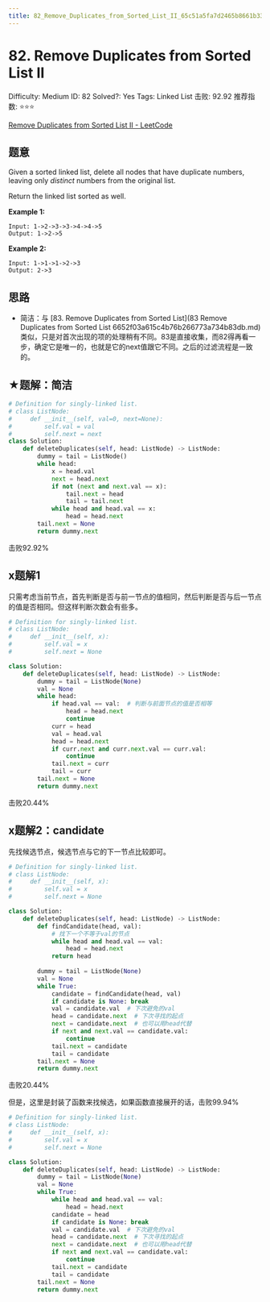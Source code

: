 ```yaml
---
title: 82_Remove_Duplicates_from_Sorted_List_II_65c51a5fa7d2465b8661b331902f4976
---
```


# 82. Remove Duplicates from Sorted List II

Difficulty: Medium
ID: 82
Solved?: Yes
Tags: Linked List
击败: 92.92
推荐指数: ⭐⭐⭐

[Remove Duplicates from Sorted List II - LeetCode](https://leetcode.com/problems/remove-duplicates-from-sorted-list-ii/)

## 题意

Given a sorted linked list, delete all nodes that have duplicate numbers, leaving only *distinct* numbers from the original list.

Return the linked list sorted as well.

**Example 1:**

```
Input: 1->2->3->3->4->4->5
Output: 1->2->5
```

**Example 2:**

```
Input: 1->1->1->2->3
Output: 2->3
```

## 思路

- 简洁：与 [83. Remove Duplicates from Sorted List](83 Remove Duplicates from Sorted List 6652f03a615c4b76b266773a734b83db.md) 类似，只是对首次出现的项的处理稍有不同。83是直接收集，而82得再看一步，确定它是唯一的，也就是它的next值跟它不同。之后的过滤流程是一致的。

## ★题解：简洁

```python
# Definition for singly-linked list.
# class ListNode:
#     def __init__(self, val=0, next=None):
#         self.val = val
#         self.next = next
class Solution:
    def deleteDuplicates(self, head: ListNode) -> ListNode:
        dummy = tail = ListNode()
        while head:
            x = head.val
            next = head.next
            if not (next and next.val == x):
                tail.next = head
                tail = tail.next
            while head and head.val == x:
                head = head.next
        tail.next = None
        return dummy.next
```

击败92.92%

## x题解1

只需考虑当前节点，首先判断是否与前一节点的值相同，然后判断是否与后一节点的值是否相同。但这样判断次数会有些多。

```python
# Definition for singly-linked list.
# class ListNode:
#     def __init__(self, x):
#         self.val = x
#         self.next = None

class Solution:
    def deleteDuplicates(self, head: ListNode) -> ListNode:
        dummy = tail = ListNode(None)
        val = None
        while head:
            if head.val == val:  # 判断与前面节点的值是否相等
                head = head.next
                continue
            curr = head
            val = head.val
            head = head.next
            if curr.next and curr.next.val == curr.val:
                continue
            tail.next = curr
            tail = curr
        tail.next = None
        return dummy.next
```

击败20.44%

## x题解2：candidate

先找候选节点，候选节点与它的下一节点比较即可。

```python
# Definition for singly-linked list.
# class ListNode:
#     def __init__(self, x):
#         self.val = x
#         self.next = None

class Solution:
    def deleteDuplicates(self, head: ListNode) -> ListNode:
        def findCandidate(head, val):
            # 找下一个不等于val的节点
            while head and head.val == val:
                head = head.next
            return head
        
        dummy = tail = ListNode(None)
        val = None
        while True:
            candidate = findCandidate(head, val)
            if candidate is None: break
            val = candidate.val  # 下次避免的val
            head = candidate.next  # 下次寻找的起点
            next = candidate.next  # 也可以用head代替
            if next and next.val == candidate.val:
                continue
            tail.next = candidate
            tail = candidate
        tail.next = None
        return dummy.next
```

击败20.44%

但是，这里是封装了函数来找候选，如果函数直接展开的话，击败99.94%

```python
# Definition for singly-linked list.
# class ListNode:
#     def __init__(self, x):
#         self.val = x
#         self.next = None

class Solution:
    def deleteDuplicates(self, head: ListNode) -> ListNode:
        dummy = tail = ListNode(None)
        val = None
        while True:
            while head and head.val == val:
                head = head.next
            candidate = head
            if candidate is None: break
            val = candidate.val  # 下次避免的val
            head = candidate.next  # 下次寻找的起点
            next = candidate.next  # 也可以用head代替
            if next and next.val == candidate.val:
                continue
            tail.next = candidate
            tail = candidate
        tail.next = None
        return dummy.next
```